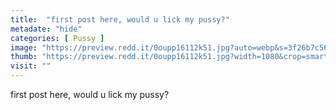 ```yaml
---
title:  "first post here, would u lick my pussy?"
metadate: "hide"
categories: [ Pussy ]
image: "https://preview.redd.it/0oupp16112k51.jpg?auto=webp&s=3f26b7c5615076884d891374564842fcfdb885df"
thumb: "https://preview.redd.it/0oupp16112k51.jpg?width=1080&crop=smart&auto=webp&s=a1e416da14bb56fa9af231184449bdac1823e85c"
visit: ""
---
```

first post here, would u lick my pussy?

